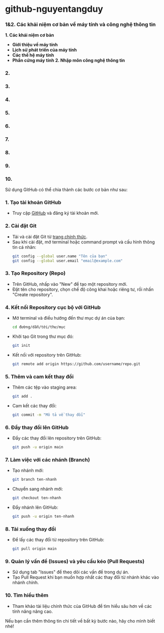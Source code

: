 # github-nguyentangduy
### 1&2. Các khải niệm cơ bản về máy tính và công nghệ thông tin 
**1. Các khái niệm cơ bản** 
- **Giới thiệu về máy tính**
- **Lịch sử phát triển của máy tính**
- **Các thế hệ máy tính**
- **Phần cứng máy tính**
**2. Nhập môn công nghệ thông tin**
  
### 2. 
### 3. 
### 4.
### 5. 
### 6.
### 7.
### 8. 
### 9. 
### 10. 

Sử dụng GitHub có thể chia thành các bước cơ bản như sau:

### 1. Tạo tài khoản GitHub
- Truy cập [GitHub](https://github.com) và đăng ký tài khoản mới.

### 2. Cài đặt Git
- Tải và cài đặt Git từ [trang chính thức](https://git-scm.com/).
- Sau khi cài đặt, mở terminal hoặc command prompt và cấu hình thông tin cá nhân:
  ```bash
  git config --global user.name "Tên của bạn"
  git config --global user.email "email@example.com"
  ```

### 3. Tạo Repository (Repo)
- Trên GitHub, nhấp vào "New" để tạo một repository mới.
- Đặt tên cho repository, chọn chế độ công khai hoặc riêng tư, rồi nhấn "Create repository".

### 4. Kết nối Repository cục bộ với GitHub
- Mở terminal và điều hướng đến thư mục dự án của bạn:
  ```bash
  cd đường/dẫn/tới/thư/mục
  ```
- Khởi tạo Git trong thư mục đó:
  ```bash
  git init
  ```
- Kết nối với repository trên GitHub:
  ```bash
  git remote add origin https://github.com/username/repo.git
  ```

### 5. Thêm và cam kết thay đổi
- Thêm các tệp vào staging area:
  ```bash
  git add .
  ```
- Cam kết các thay đổi:
  ```bash
  git commit -m "Mô tả về thay đổi"
  ```

### 6. Đẩy thay đổi lên GitHub
- Đẩy các thay đổi lên repository trên GitHub:
  ```bash
  git push -u origin main
  ```

### 7. Làm việc với các nhánh (Branch)
- Tạo nhánh mới:
  ```bash
  git branch ten-nhanh
  ```
- Chuyển sang nhánh mới:
  ```bash
  git checkout ten-nhanh
  ```
- Đẩy nhánh lên GitHub:
  ```bash
  git push -u origin ten-nhanh
  ```

### 8. Tải xuống thay đổi
- Để lấy các thay đổi từ repository trên GitHub:
  ```bash
  git pull origin main
  ```

### 9. Quản lý vấn đề (Issues) và yêu cầu kéo (Pull Requests)
- Sử dụng tab "Issues" để theo dõi các vấn đề trong dự án.
- Tạo Pull Request khi bạn muốn hợp nhất các thay đổi từ nhánh khác vào nhánh chính.

### 10. Tìm hiểu thêm
- Tham khảo tài liệu chính thức của GitHub để tìm hiểu sâu hơn về các tính năng nâng cao.

Nếu bạn cần thêm thông tin chi tiết về bất kỳ bước nào, hãy cho mình biết nhé!
